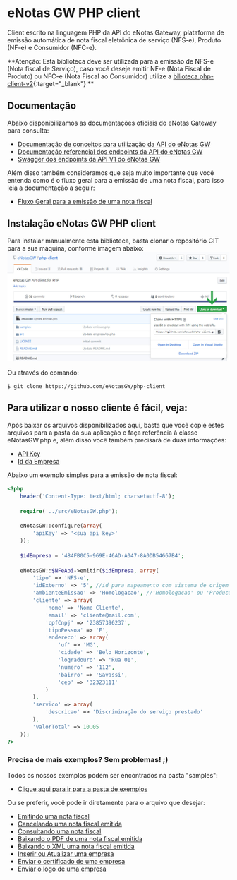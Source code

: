 # eNotas GW PHP client

Client escrito na linguagem PHP da API do eNotas Gateway, plataforma de emissâo automática de nota fiscal eletrônica de serviço (NFS-e), Produto (NF-e) e Consumidor (NFC-e).

**Atenção: Esta biblioteca deve ser utilizada para a emissão de NFS-e (Nota fiscal de Serviço), caso você deseje emitir NF-e (Nota Fiscal de Produto) ou NFC-e (Nota Fiscal ao Consumidor) utilize a [bilioteca php-client-v2](https://github.com/eNotasGW/php-client-v2){:target="_blank"} **


## Documentação

Abaixo disponibilizamos as documentações oficiais do eNotas Gateway para consulta:
* [Documentação de conceitos para utilização da API do eNotas GW](https://docs.enotasgw.com.br/docs)
* [Documentação referencial dos endpoints da API do eNotas GW](https://docs.enotasgw.com.br/v1/reference)
* [Swagger dos endpoints da API V1 do eNotas GW](http://app.enotasgw.com.br/docs)

Além disso também consideramos que seja muito importante que você entenda como é o fluxo geral para a emissão de uma nota fiscal, para isso leia a documentação a seguir:
* [Fluxo Geral para a emissão de uma nota fiscal](https://docs.enotasgw.com.br/docs/fluxo-geral)

## Instalação eNotas GW PHP client

Para instalar manualmente esta biblioteca, basta clonar o repositório GIT para a sua máquina, conforme imagem abaixo:
![Clonando um repositório Github](https://raw.githubusercontent.com/eNotasGW/images-repository/master/php-client/clonando-repositorio.jpg)

Ou através do comando:

	$ git clone https://github.com/eNotasGW/php-client


## Para utilizar o nosso cliente é fácil, veja:

Após baixar os arquivos disponibilizados aqui, basta que você copie estes arquivos para a pasta da sua aplicação e faça referência à classe eNotasGW.php e, além disso você também precisará de duas informações:

* [API Key](https://docs.enotasgw.com.br/v1/docs/como-obter-a-sua-api-key)
* [Id da Empresa](https://docs.enotasgw.com.br/v1/docs/como-obter-o-id-da-empresa)



Abaixo um exemplo simples para a emissão de nota fiscal:
```php
<?php
	header('Content-Type: text/html; charset=utf-8');	
	
	require('../src/eNotasGW.php');
	
	eNotasGW::configure(array(
		'apiKey' => '<sua api key>'
	));
	
	$idEmpresa = '484FB0C5-969E-46AD-A047-8A0DB54667B4';

	eNotasGW::$NFeApi->emitir($idEmpresa, array(
		'tipo' => 'NFS-e',
		'idExterno' => '5', //id para mapeamento com sistema de origem (opcional)
		'ambienteEmissao' => 'Homologacao', //'Homologacao' ou 'Producao'
		'cliente' => array(
			'nome' => 'Nome Cliente',
			'email' => 'cliente@mail.com',
			'cpfCnpj' => '23857396237',
			'tipoPessoa' => 'F',
			'endereco' => array(
				'uf' => 'MG', 
				'cidade' => 'Belo Horizonte',
				'logradouro' => 'Rua 01',
				'numero' => '112',
				'bairro' => 'Savassi',
				'cep' => '32323111'
			)
		),
		'servico' => array(
			'descricao' => 'Discriminação do serviço prestado'
		),
		'valorTotal' => 10.05
	));
?>
```

### Precisa de mais exemplos? Sem problemas! ;)

Todos os nossos exemplos podem ser encontrados na pasta "samples":
* [Clique aqui para ir para a pasta de exemplos](samples/)

Ou se preferir, você pode ir diretamente para o arquivo que desejar:
* [Emitindo uma nota fiscal](samples/emissao.php)
* [Cancelando uma nota fiscal emitida](samples/cancelamento.php)
* [Consultando uma nota fiscal](samples/consulta.php)
* [Baixando o PDF de uma nota fiscal emitida](samples/downloadPdf.php)
* [Baixando o XML uma nota fiscal emitida](samples/downloadXml.php)
* [Inserir ou Atualizar uma empresa](samples/inserirAtualizarEmpresa.php)
* [Enviar o certificado de uma empresa](samples/uploadCertificadoEmpresa.php)
* [Enviar o logo de uma empresa](samples/uploadLogoEmpresa.php)
